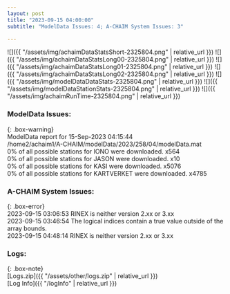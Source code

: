 ```yaml
---
layout: post
title: "2023-09-15 04:00:00"
subtitle: "ModelData Issues: 4; A-CHAIM System Issues: 3"

---
```


![]({{ "/assets/img/achaimDataStatsShort-2325804.png" | relative_url }})
![]({{ "/assets/img/achaimDataStatsLong00-2325804.png" | relative_url }})
![]({{ "/assets/img/achaimDataStatsLong01-2325804.png" | relative_url }})
![]({{ "/assets/img/achaimDataStatsLong02-2325804.png" | relative_url }})
![]({{ "/assets/img/modelDataDataStats-2325804.png" | relative_url }})
![]({{ "/assets/img/modelDataStationStats-2325804.png" | relative_url }})
![]({{ "/assets/img/achaimRunTime-2325804.png" | relative_url }})


### ModelData Issues:  
  
{: .box-warning}  
 ModelData report for 15-Sep-2023 04:15:44   
 /home2/achaim1/A-CHAIM/modelData/2023/258/04/modelData.mat   
 0% of all possible stations for IONO were downloaded. x564   
 0% of all possible stations for JASON were downloaded. x10   
 0% of all possible stations for KASI were downloaded. x5076   
 0% of all possible stations for KARTVERKET were downloaded. x4785   
  
### A-CHAIM System Issues:  
  
{: .box-error}  
2023-09-15 03:06:53 RINEX is neither version 2.xx or 3.xx  
2023-09-15 03:46:54 The logical indices contain a true value outside of the array bounds.  
2023-09-15 04:48:14 RINEX is neither version 2.xx or 3.xx  

### Logs:  
  
{: .box-note}  
[Logs.zip]({{ "/assets/other/logs.zip" | relative_url }})  
[Log Info]({{ "/logInfo" | relative_url }})  
